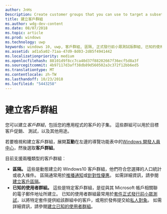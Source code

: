 ```yaml
---
author: JnHs
Description: Create customer groups that you can use to target a subset of your app's customer base for promotions, testing, or other purposes.
title: 建立客戶群組
ms.author: wdg-dev-content
ms.date: 08/07/2018
ms.topic: article
ms.prod: windows
ms.technology: uwp
keywords: windows 10, uwp, 客戶群組, 區隔, 正式發行前小眾測試版群組, 已知的使用者群組
ms.assetid: ad1a5a02-71aa-47d9-8d03-2d85f4941442
ms.localizationpriority: medium
ms.openlocfilehash: 88101d9f8cc7ca40d37f88202667f36ecf5d8a3f
ms.sourcegitcommit: 4b97117d3aff38db89d560502a3c372f12bb6ed5
ms.translationtype: MT
ms.contentlocale: zh-TW
ms.lasthandoff: 10/23/2018
ms.locfileid: "5443258"
---
```

# <a name="create-customer-groups"></a>建立客戶群組

您可以建立*客戶群組*，包括您的應用程式的客戶的子集。 這些群組可以用於目標客戶促銷、 測試，以及其他用途。

若要檢視和建立客戶群組，展開**互動**在左邊的導覽功能表中的[Windows 開發人員中心](https://partner.microsoft.com/dashboard)，然後選取**客戶群組**。

目前支援兩種類型的客戶群組︰

- **區隔。** 這些是動態建立的 Windows10 客戶群組，他們符合您選擇的人口統計或收入條件。 區隔通常用於[推播通知](send-push-notifications-to-your-apps-customers.md)或[針對性優惠](use-targeted-offers-to-maximize-engagement-and-conversions.md)。 如需詳細資訊，請參閱[建立客戶區隔](create-customer-segments.md)。
- **已知的使用者群組。** 這些是特定客戶群組，是從與其 Microsoft 帳戶相關聯的電子郵件地址所建立。 已知的使用者群組最常用於[套件正式發行前小眾測試](package-flights.md)，以將特定套件提供給該群組中的客戶，或用於發佈提交給[私人對象](choose-visibility-options.md#audience)。 如需詳細資訊，請參閱[建立已知的使用者群組](create-known-user-groups.md)。
